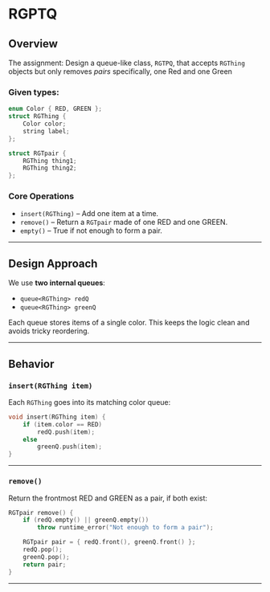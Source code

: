 # RGPTQ

## Overview

The assignment:
Design a queue-like class, `RGTPQ`, that accepts `RGThing` objects but only removes *pairs* specifically, one Red and one Green

### Given types:
```cpp
enum Color { RED, GREEN };
struct RGThing {
    Color color;
    string label;
};

struct RGTpair {
    RGThing thing1;
    RGThing thing2;
};
```

### Core Operations

- `insert(RGThing)` – Add one item at a time.
- `remove()` – Return a `RGTpair` made of one RED and one GREEN.
- `empty()` – True if not enough to form a pair.

---

## Design Approach

We use **two internal queues**:

- `queue<RGThing> redQ`
- `queue<RGThing> greenQ`

Each queue stores items of a single color. This keeps the logic clean and avoids tricky reordering.

---

## Behavior

### `insert(RGThing item)`

Each `RGThing` goes into its matching color queue:

```cpp
void insert(RGThing item) {
    if (item.color == RED)
        redQ.push(item);
    else
        greenQ.push(item);
}
```

---

### `remove()`

Return the frontmost RED and GREEN as a pair, if both exist:

```cpp
RGTpair remove() {
    if (redQ.empty() || greenQ.empty())
        throw runtime_error("Not enough to form a pair");

    RGTpair pair = { redQ.front(), greenQ.front() };
    redQ.pop();
    greenQ.pop();
    return pair;
}
```

---

